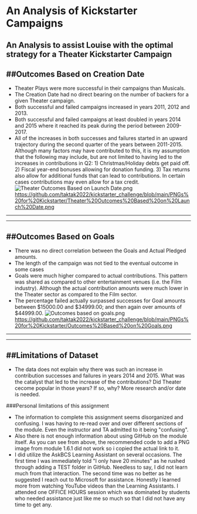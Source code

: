 # An Analysis of Kickstarter Campaigns
An Analysis to assist Louise with the optimal strategy for a Theater Kickstarter Campaign
---
##Outcomes Based on Creation Date
---
* Theater Plays were more successful in their campaigns than Musicals.
* The Creation Date had no direct bearing on the number of backers for a given Theater campaign.
* Both successful and failed campaigns increased in years 2011, 2012 and 2013.
* Both successful and failed campaigns at least doubled in years 2014 and 2015 where it reached its peak during the period between 2009-2017.  
* All of the increases in both successes and failures started in an upward trajectory during the second quarter of the years between 2011-2015.  Although many factors may have contributed to this, it is my assumption that the following may include, but are not limited to having led to the increases in contributions in Q2: 1) Christmas/Holiday debts get paid off.  2) Fiscal year-end bonuses allowing for donation funding.  3) Tax returns also allow for additional funds that can lead to contributions.  In certain cases contributions may even allow for a tax credit.
![Theater Outcomes Based on Launch Date.png](path/to/Outcomes_Based_On_Launch_Date.png)
https://github.com/taktak2022/kickstarter_challenge/blob/main/PNGs%20for%20Kickstarter/Theater%20Outcomes%20Based%20on%20Launch%20Date.png
---
---
##Outcomes Based on Goals
---
* There was no direct correlation between the Goals and Actual Pledged amounts.
* The length of the campaign was not tied to the eventual outcome in some cases
* Goals were much higher compared to actual contributions.  This pattern was shared as compared to other entertainment venues (i.e. the Film industry).  Although the actual contribution amounts were much lower in the Theater sector as compared to the Film sector.
* The percentage failed actually surpassed successes for Goal amounts between $15000.00 and $34999.00; and then again over amounts of $44999.00. 
![Outcomes based on goals.png](path/to/outcomes_based_on_goals.png)
https://github.com/taktak2022/kickstarter_challenge/blob/main/PNGs%20for%20Kickstarter/Outcomes%20Based%20on%20Goals.png
---
---
##Limitations of Dataset
---
* The data does not explain why there was such an increase in contribution successes and failures in years 2014 and 2015.  What was the catalyst that led to the increase of the contributions?  Did Theater cecome popular in those years?  If so, why?  More research and/or date is needed.

###Personal limitations of this assignment
* The information to complete this assignment seems disorganized and confusing.  I was having to re-read over and over different sections of the module.  Even the instructor and TA admitted to it being "confusing".  
* Also there is not enough information about using GitHub on the module itself.  As you can see from above, the recommended code to add a PNG image from module 1.6.1 did not work so i copied the actual link to it.
* I did utilize the AskBCS Learning Assistant on several occasions.  The first time I was immediately told "I only have 20 minutes" as he rushed through adding a TEST folder in GitHub.  Needless to say, I did not learn much from that interaction.  The second time was no better as he suggested I reach out to Microsoft for assistance.  Honestly I learned more from watching YouTube videos than the Learning Assistants.  I attended one OFFICE HOURS session which was dominated by students who needed assistance just like me so much so that I did not have any time to get any.
